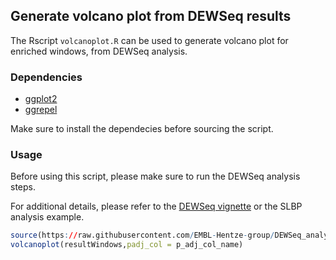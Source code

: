 ## Generate volcano plot from DEWSeq results

The Rscript `volcanoplot.R` can be used to generate volcano plot for enriched windows, from DEWSeq analysis.

### Dependencies

* [ggplot2](https://cran.r-project.org/web/packages/ggplot2/index.html)
* [ggrepel](https://cran.r-project.org/web/packages/ggrepel/index.html)

Make sure to install the dependecies before sourcing the script.

### Usage

Before using this script, please make sure to run the DEWSeq analysis steps.

For additional details, please refer to the [DEWSeq vignette](https://bioconductor.org/packages/release/bioc/vignettes/DEWSeq/inst/doc/DEWSeq.html) or the SLBP analysis example.

```R
source(https://raw.githubusercontent.com/EMBL-Hentze-group/DEWSeq_analysis_helpers/master/Volcano_plot/volcanoplot.R)
volcanoplot(resultWindows,padj_col = p_adj_col_name)
```